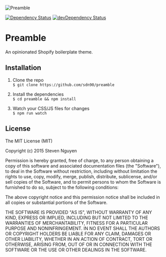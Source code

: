 ![Preamble](http://i.imgur.com/txdVpFn.png)

[![Dependency Status](https://david-dm.org/sdn90/preamble.svg)](https://david-dm.org/sdn90/preamble)
[![devDependency Status](https://david-dm.org/sdn90/preamble/dev-status.svg)](https://david-dm.org/sdn90/preamble#info=devDependencies)

# Preamble
An opinionated Shopify boilerplate theme.
 
## Installation
1. Clone the repo  
`$ git clone https://github.com/sdn90/preamble`

2. Install the dependencies  
`$ cd preamble && npm install`

3. Watch your CSS/JS files for changes  
`$ npm run watch`

## License
The MIT License (MIT)

Copyright (c) 2015 Steven Nguyen

Permission is hereby granted, free of charge, to any person obtaining a copy
of this software and associated documentation files (the "Software"), to deal
in the Software without restriction, including without limitation the rights
to use, copy, modify, merge, publish, distribute, sublicense, and/or sell
copies of the Software, and to permit persons to whom the Software is
furnished to do so, subject to the following conditions:

The above copyright notice and this permission notice shall be included in
all copies or substantial portions of the Software.

THE SOFTWARE IS PROVIDED "AS IS", WITHOUT WARRANTY OF ANY KIND, EXPRESS OR
IMPLIED, INCLUDING BUT NOT LIMITED TO THE WARRANTIES OF MERCHANTABILITY,
FITNESS FOR A PARTICULAR PURPOSE AND NONINFRINGEMENT. IN NO EVENT SHALL THE
AUTHORS OR COPYRIGHT HOLDERS BE LIABLE FOR ANY CLAIM, DAMAGES OR OTHER
LIABILITY, WHETHER IN AN ACTION OF CONTRACT, TORT OR OTHERWISE, ARISING FROM,
OUT OF OR IN CONNECTION WITH THE SOFTWARE OR THE USE OR OTHER DEALINGS IN
THE SOFTWARE.